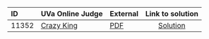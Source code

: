 | ID | UVa Online Judge | External | Link to solution |
|:---|:---|:---|:---:|
| 11352 | [Crazy King](https://onlinejudge.org/index.php?option=com_onlinejudge&Itemid=8&page=show_problem&category=0&problem=2327) | [PDF](https://onlinejudge.org/external/113/11352.pdf) | [Solution](https%3A//github.com/versenyi98/programming-contests/tree/master/UVa%20Online%20Judge/11352%2520-%2520Crazy%2520King)|
